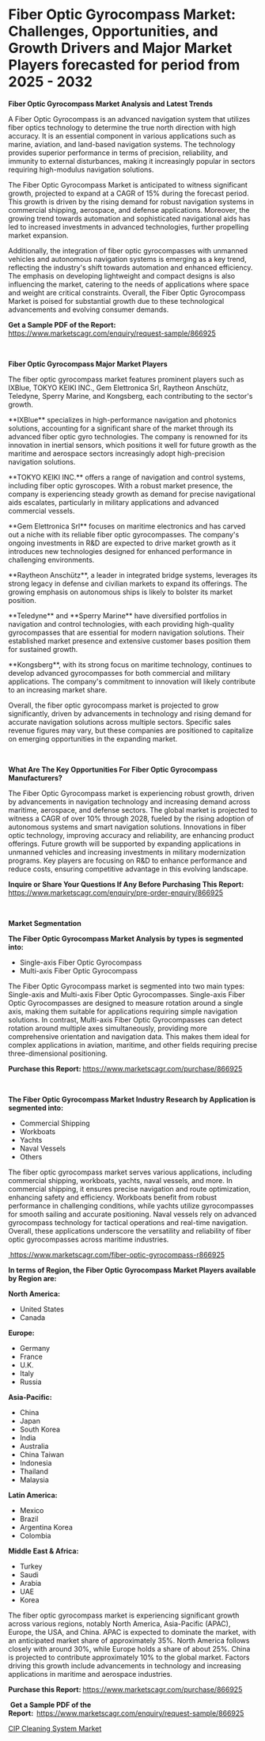 <p><h1>Fiber Optic Gyrocompass Market: Challenges, Opportunities, and Growth Drivers and Major Market Players forecasted for period from 2025 - 2032</h1></p><p><strong>Fiber Optic Gyrocompass Market Analysis and Latest Trends</strong></p>
<p><p>A Fiber Optic Gyrocompass is an advanced navigation system that utilizes fiber optics technology to determine the true north direction with high accuracy. It is an essential component in various applications such as marine, aviation, and land-based navigation systems. The technology provides superior performance in terms of precision, reliability, and immunity to external disturbances, making it increasingly popular in sectors requiring high-modulus navigation solutions.</p><p>The Fiber Optic Gyrocompass Market is anticipated to witness significant growth, projected to expand at a CAGR of 15% during the forecast period. This growth is driven by the rising demand for robust navigation systems in commercial shipping, aerospace, and defense applications. Moreover, the growing trend towards automation and sophisticated navigational aids has led to increased investments in advanced technologies, further propelling market expansion.</p><p>Additionally, the integration of fiber optic gyrocompasses with unmanned vehicles and autonomous navigation systems is emerging as a key trend, reflecting the industry's shift towards automation and enhanced efficiency. The emphasis on developing lightweight and compact designs is also influencing the market, catering to the needs of applications where space and weight are critical constraints. Overall, the Fiber Optic Gyrocompass Market is poised for substantial growth due to these technological advancements and evolving consumer demands.</p></p>
<p><strong>Get a Sample PDF of the Report:&nbsp;</strong> <a href="https://www.marketscagr.com/enquiry/request-sample/866925?utm_campaign=2003&utm_medium=2&utm_source=Github&utm_content=ia&utm_term=19022025&utm_id=fiber-optic-gyrocompass">https://www.marketscagr.com/enquiry/request-sample/866925</a></p>
<p>&nbsp;</p>
<p><strong>Fiber Optic Gyrocompass Major Market Players</strong></p>
<p><p>The fiber optic gyrocompass market features prominent players such as IXBlue, TOKYO KEIKI INC., Gem Elettronica Srl, Raytheon Anschütz, Teledyne, Sperry Marine, and Kongsberg, each contributing to the sector's growth.</p><p>**IXBlue** specializes in high-performance navigation and photonics solutions, accounting for a significant share of the market through its advanced fiber optic gyro technologies. The company is renowned for its innovation in inertial sensors, which positions it well for future growth as the maritime and aerospace sectors increasingly adopt high-precision navigation solutions. </p><p>**TOKYO KEIKI INC.** offers a range of navigation and control systems, including fiber optic gyroscopes. With a robust market presence, the company is experiencing steady growth as demand for precise navigational aids escalates, particularly in military applications and advanced commercial vessels.</p><p>**Gem Elettronica Srl** focuses on maritime electronics and has carved out a niche with its reliable fiber optic gyrocompasses. The company's ongoing investments in R&D are expected to drive market growth as it introduces new technologies designed for enhanced performance in challenging environments.</p><p>**Raytheon Anschütz**, a leader in integrated bridge systems, leverages its strong legacy in defense and civilian markets to expand its offerings. The growing emphasis on autonomous ships is likely to bolster its market position.</p><p>**Teledyne** and **Sperry Marine** have diversified portfolios in navigation and control technologies, with each providing high-quality gyrocompasses that are essential for modern navigation solutions. Their established market presence and extensive customer bases position them for sustained growth.</p><p>**Kongsberg**, with its strong focus on maritime technology, continues to develop advanced gyrocompasses for both commercial and military applications. The company's commitment to innovation will likely contribute to an increasing market share.</p><p>Overall, the fiber optic gyrocompass market is projected to grow significantly, driven by advancements in technology and rising demand for accurate navigation solutions across multiple sectors. Specific sales revenue figures may vary, but these companies are positioned to capitalize on emerging opportunities in the expanding market.</p></p>
<p>&nbsp;</p>
<p><strong>What Are The Key Opportunities For Fiber Optic Gyrocompass Manufacturers?</strong></p>
<p><p>The Fiber Optic Gyrocompass market is experiencing robust growth, driven by advancements in navigation technology and increasing demand across maritime, aerospace, and defense sectors. The global market is projected to witness a CAGR of over 10% through 2028, fueled by the rising adoption of autonomous systems and smart navigation solutions. Innovations in fiber optic technology, improving accuracy and reliability, are enhancing product offerings. Future growth will be supported by expanding applications in unmanned vehicles and increasing investments in military modernization programs. Key players are focusing on R&D to enhance performance and reduce costs, ensuring competitive advantage in this evolving landscape.</p></p>
<p><strong>Inquire or Share Your Questions If Any Before Purchasing This Report:</strong> <a href="https://www.marketscagr.com/enquiry/pre-order-enquiry/866925?utm_campaign=2003&utm_medium=2&utm_source=Github&utm_content=ia&utm_term=19022025&utm_id=fiber-optic-gyrocompass">https://www.marketscagr.com/enquiry/pre-order-enquiry/866925</a></p>
<p>&nbsp;</p>
<p><strong>Market Segmentation</strong></p>
<p><strong>The Fiber Optic Gyrocompass Market Analysis by types is segmented into:</strong></p>
<p><ul><li>Single-axis Fiber Optic Gyrocompass</li><li>Multi-axis Fiber Optic Gyrocompass</li></ul></p>
<p><p>The Fiber Optic Gyrocompass market is segmented into two main types: Single-axis and Multi-axis Fiber Optic Gyrocompasses. Single-axis Fiber Optic Gyrocompasses are designed to measure rotation around a single axis, making them suitable for applications requiring simple navigation solutions. In contrast, Multi-axis Fiber Optic Gyrocompasses can detect rotation around multiple axes simultaneously, providing more comprehensive orientation and navigation data. This makes them ideal for complex applications in aviation, maritime, and other fields requiring precise three-dimensional positioning.</p></p>
<p><strong>Purchase this Report:&nbsp;</strong><a href="https://www.marketscagr.com/purchase/866925?utm_campaign=2003&utm_medium=2&utm_source=Github&utm_content=ia&utm_term=19022025&utm_id=fiber-optic-gyrocompass">https://www.marketscagr.com/purchase/866925</a></p>
<p>&nbsp;</p>
<p><strong>The Fiber Optic Gyrocompass Market Industry Research by Application is segmented into:</strong></p>
<p><ul><li>Commercial Shipping</li><li>Workboats</li><li>Yachts</li><li>Naval Vessels</li><li>Others</li></ul></p>
<p><p>The fiber optic gyrocompass market serves various applications, including commercial shipping, workboats, yachts, naval vessels, and more. In commercial shipping, it ensures precise navigation and route optimization, enhancing safety and efficiency. Workboats benefit from robust performance in challenging conditions, while yachts utilize gyrocompasses for smooth sailing and accurate positioning. Naval vessels rely on advanced gyrocompass technology for tactical operations and real-time navigation. Overall, these applications underscore the versatility and reliability of fiber optic gyrocompasses across maritime industries.</p></p>
<p><a href="https://www.marketscagr.com/fiber-optic-gyrocompass-r866925?utm_campaign=2003&utm_medium=2&utm_source=Github&utm_content=ia&utm_term=19022025&utm_id=fiber-optic-gyrocompass">&nbsp;https://www.marketscagr.com/fiber-optic-gyrocompass-r866925</a></p>
<p><strong>In terms of Region, the Fiber Optic Gyrocompass Market Players available by Region are:</strong></p>
<p>
    <p> <strong> North America: </strong>
        <ul>
            <li>United States</li>
            <li>Canada</li>
        </ul>
        </p> 
    <p> <strong> Europe: </strong>
        <ul>
            <li>Germany</li>
            <li>France</li>
            <li>U.K.</li>
            <li>Italy</li>
            <li>Russia</li>
        </ul>
        </p> 
    <p> <strong> Asia-Pacific: </strong>
        <ul>
            <li>China</li>
            <li>Japan</li>
            <li>South Korea</li>
            <li>India</li>
            <li>Australia</li>
            <li>China Taiwan</li>
            <li>Indonesia</li>
            <li>Thailand</li>
            <li>Malaysia</li>
        </ul>
        </p> 
    <p> <strong> Latin America: </strong>
        <ul>
            <li>Mexico</li>
            <li>Brazil</li>
            <li>Argentina Korea</li>
            <li>Colombia</li>
        </ul>
        </p> 
    <p> <strong> Middle East & Africa: </strong>
        <ul>
            <li>Turkey</li>
            <li>Saudi</li>
            <li>Arabia</li>
            <li>UAE</li>
            <li>Korea</li>
        </ul>
    </p>
    </p>
<p><p>The fiber optic gyrocompass market is experiencing significant growth across various regions, notably North America, Asia-Pacific (APAC), Europe, the USA, and China. APAC is expected to dominate the market, with an anticipated market share of approximately 35%. North America follows closely with around 30%, while Europe holds a share of about 25%. China is projected to contribute approximately 10% to the global market. Factors driving this growth include advancements in technology and increasing applications in maritime and aerospace industries.</p></p>
<p><strong>Purchase this Report: </strong><a href="https://www.marketscagr.com/purchase/866925?utm_campaign=2003&utm_medium=2&utm_source=Github&utm_content=ia&utm_term=19022025&utm_id=fiber-optic-gyrocompass">https://www.marketscagr.com/purchase/866925</a></p>
<p>&nbsp;<strong>Get a Sample PDF of the Report:&nbsp;&nbsp;</strong><a href="https://www.marketscagr.com/enquiry/request-sample/866925?utm_campaign=2003&utm_medium=2&utm_source=Github&utm_content=ia&utm_term=19022025&utm_id=fiber-optic-gyrocompass">https://www.marketscagr.com/enquiry/request-sample/866925</a></p>
<p><strong></strong></p>
<p><p><a href="https://github.com/mauripalmi/Market-Research-Report-List-6/blob/main/cip-cleaning-system-market.md?utm_campaign=2003&utm_medium=2&utm_source=Github&utm_content=ia&utm_term=19022025&utm_id=fiber-optic-gyrocompass">CIP Cleaning System Market</a></p></p>